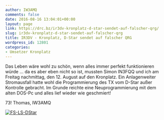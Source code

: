 ```yaml
---
author: IW3AMQ
comments: false
date: 2016-08-16 13:04:01+00:00
layout: page
link: https://drc.bz/ir3dv-kronplatz-d-star-sendet-auf-falscher-qrg/
slug: ir3dv-kronplatz-d-star-sendet-auf-falscher-qrg
title: IR3DV - Kronplatz, D-Star sendet auf falscher QRG
wordpress_id: 12801
categories:
- Umsetzer Kronplatz
---
```


Das Leben wäre wohl zu schön, wenn alles immer perfekt funktionieren würde ... da es aber eben nicht so ist, mussten Simon IN3FQQ und ich am Freitag nachmittag, den 12. August auf den Kronplatz. Ein Anlagenweiter Stromausfall hatte wohl die Programmierung des TX vom D-Star außer Kontrolle gebracht. Im Grunde reichte eine Neuprogrammierung mit dem alten DOS-Pc und alles lief wieder wie geschmiert!

73! Thomas, IW3AMQ

[![FS-LS-DStar](https://drc.bz/wp-content/uploads/2015/10/FS-LS-DStar-1024x614.jpg)](https://drc.bz/wp-content/uploads/2015/10/FS-LS-DStar.jpg)
